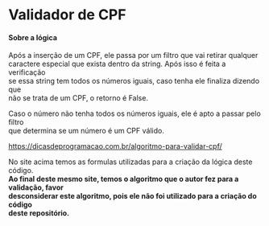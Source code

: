 # Validador de CPF

#### Sobre a lógica

Após a inserção de um CPF, ele passa por um filtro que vai retirar qualquer\
caractere especial que exista dentro da string. Após isso é feita a verificação\
se essa string tem todos os números iguais, caso tenha ele finaliza dizendo que\
não se trata de um CPF, o retorno é False.

Caso o número não tenha todos os números iguais, ele é apto a passar pelo filtro\
que determina se um número é um CPF válido.

https://dicasdeprogramacao.com.br/algoritmo-para-validar-cpf/
    
No site acima temos as formulas utilizadas para a criação da lógica deste código.\
<strong>Ao final deste mesmo site, temos o algoritmo que o autor fez para a validação, favor\
desconsiderar este algoritmo, pois ele não foi utilizado para a criação do código\
deste repositório.</strong>     